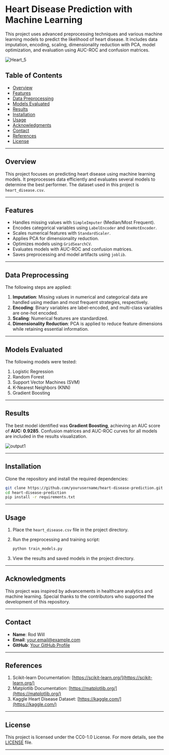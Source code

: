 # Heart Disease Prediction with Machine Learning

This project uses advanced preprocessing techniques and various machine learning models to predict the likelihood of heart disease. It includes data imputation, encoding, scaling, dimensionality reduction with PCA, model optimization, and evaluation using AUC-ROC and confusion matrices.

![Heart_5](https://github.com/user-attachments/assets/c5c2eab2-62fb-4b89-8f96-fe41bb97a988)

## Table of Contents

- [Overview](#overview)  
- [Features](#features)  
- [Data Preprocessing](#data-preprocessing)  
- [Models Evaluated](#models-evaluated)  
- [Results](#results)  
- [Installation](#installation)  
- [Usage](#usage)  
- [Acknowledgments](#acknowledgments)  
- [Contact](#contact)  
- [References](#references)  
- [License](#license)  

---

## Overview

This project focuses on predicting heart disease using machine learning models. It preprocesses data efficiently and evaluates several models to determine the best performer. The dataset used in this project is `heart_disease.csv`.

---

## Features

- Handles missing values with `SimpleImputer` (Median/Most Frequent).
- Encodes categorical variables using `LabelEncoder` and `OneHotEncoder`.
- Scales numerical features with `StandardScaler`.
- Applies PCA for dimensionality reduction.
- Optimizes models using `GridSearchCV`.
- Evaluates models with AUC-ROC and confusion matrices.
- Saves preprocessing and model artifacts using `joblib`.

---

## Data Preprocessing

The following steps are applied:  

1. **Imputation**: Missing values in numerical and categorical data are handled using median and most frequent strategies, respectively.
2. **Encoding**: Binary variables are label-encoded, and multi-class variables are one-hot encoded.
3. **Scaling**: Numerical features are standardized.
4. **Dimensionality Reduction**: PCA is applied to reduce feature dimensions while retaining essential information.

---

## Models Evaluated

The following models were tested:

1. Logistic Regression  
2. Random Forest  
3. Support Vector Machines (SVM)  
4. K-Nearest Neighbors (KNN)  
5. Gradient Boosting  

---

## Results

The best model identified was **Gradient Boosting**, achieving an AUC score of **AUC: 0.9285**. Confusion matrices and AUC-ROC curves for all models are included in the results visualization.

![output1](https://github.com/user-attachments/assets/08158bae-5b67-4ca0-8ec3-31808bd6c7dd)

---

## Installation

Clone the repository and install the required dependencies:

```bash
git clone https://github.com/yourusername/heart-disease-prediction.git
cd heart-disease-prediction
pip install -r requirements.txt
```

---

## Usage

1. Place the `heart_disease.csv` file in the project directory.  
2. Run the preprocessing and training script:  

   ```bash
   python train_models.py
   ```

3. View the results and saved models in the project directory.

---

## Acknowledgments

This project was inspired by advancements in healthcare analytics and machine learning. Special thanks to the contributors who supported the development of this repository.

---

## Contact

- **Name**: Rod Will  
- **Email**: [your.email@example.com](mailto:rhudwill@gmail.com)  
- **GitHub**: [Your GitHub Profile](https://github.com/rod-will)  

---

## References

1. Scikit-learn Documentation: [https://scikit-learn.org/](https://scikit-learn.org/)  
2. Matplotlib Documentation: [https://matplotlib.org/](https://matplotlib.org/)  
3. Kaggle Heart Disease Dataset: [https://kaggle.com/](https://kaggle.com/)  

---

## License

This project is licensed under the CC0-1.0 License. For more details, see the [LICENSE](LICENSE) file.

---
